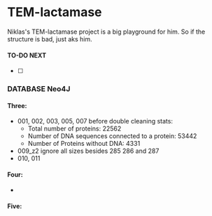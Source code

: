 # TEM-lactamase

Niklas's TEM-lactamase project is a big playground for him. So if the structure is bad, just aks him.

#### TO-DO NEXT
- [ ] 


### DATABASE Neo4J 

#### Three:


- 001, 002, 003, 005, 007 before double cleaning stats: 
    - Total number of proteins: 22562
    - Number of DNA sequences connected to a protein: 53442
    - Number of Proteins without DNA: 4331
- 009_z2 ignore all sizes besides 285 286 and 287
- 010, 011

#### Four:

- 

#### Five: